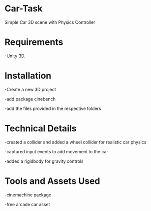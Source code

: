 # Car-Task

Simple Car 3D scene with Physics Controller

# Requirements

-Unity 3D.

# Installation

-Create a new 3D project

-add package cinebench

-add the files provided in the respective folders

# Technical Details

-created a collider and added a wheel collider for realistic car physics

-captured input events to add movement to the car

-added a rigidbody for gravity controls

# Tools and Assets Used

-cinemachine package

-free arcade car asset
